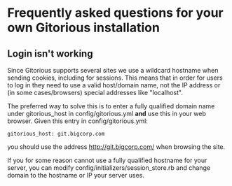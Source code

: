 # Frequently asked questions for your own Gitorious installation

## Login isn't working

Since Gitorious supports several sites we use a wildcard hostname when sending cookies, including for sessions. This means that in order for users to log in they need to use a valid host/domain name, not the IP address or (in some cases/browsers) special addresses like "localhost".

The preferred way to solve this is to enter a fully qualified domain name under gitorious_host in config/gitorious.yml **and** use this in your web browser. Given this entry in config/gitorious.yml:

    gitorious_host: git.bigcorp.com

you should use the address http://git.bigcorp.com/ when browsing the site.

If you for some reason cannot use a fully qualified hostname for your server, you can modify config/initializers/session_store.rb and change domain to the hostname or IP your server uses.